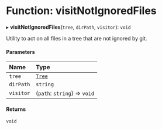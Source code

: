 # Function: visitNotIgnoredFiles

▸ **visitNotIgnoredFiles**(`tree`, `dirPath`, `visitor`): `void`

Utility to act on all files in a tree that are not ignored by git.

#### Parameters

| Name      | Type                                                |
| :-------- | :-------------------------------------------------- |
| `tree`    | [`Tree`](/reference/core-api/devkit/documents/Tree) |
| `dirPath` | `string`                                            |
| `visitor` | (`path`: `string`) => `void`                        |

#### Returns

`void`
